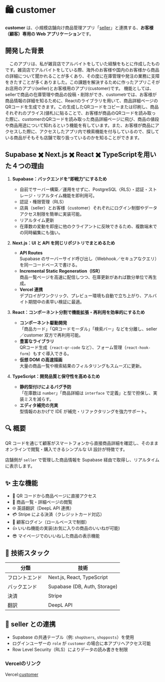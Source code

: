 # 🛍️ customer

**customer** は、小規模店舗向け商品管理アプリ「[seller](https://seller-weld.vercel.app/)」と連携する、**お客様（顧客）専用の Web アプリケーション**です。

## 開発した背景
　このアプリは、私が雑貨店でアルバイトをしていた経験をもとに作成したものです。雑貨店でアルバイトをしている際、海外のお客様や国内のお客様から商品の詳細について聞かれることが多くあり、その度に在庫管理や発注の業務に支障をきたすことが多くありました。この課題を解決するために作ったアプリこそがお店用のアプリ(seller)とお客様用のアプリ(customer)です。
 機能としては、sellerで商品の在庫管理や商品の投稿・削除ができ、custometrでは、お客様が商品情報の詳細を知るために、Reactのライブラリを用いて、商品詳細ページのQRコードを生成できます。この生成したQRコードをコピーまたは印刷し、商品それぞれのプライス(値札)に貼ることで、お客様が商品のQRコードを読み取った際に、customerのQRコードを読み取った商品詳細ページに飛び、商品の値段や商品用途について知れるという機能を有しています。また、お客様が商品にアクセスした際に、アクセスしたアプリ内で検索機能を付与しているので、探している商品がそもそも店舗で取り扱っているのかを知ることができます。



## Supabase ✖️ Next.js ✖️ React ✖️ TypeScriptを用いた４つの理由

1. **Supabase：バックエンドを“即戦力”にするため**
   - 自前でサーバー構築／運用をせずに、PostgreSQL〈RLS〉・認証・ストレージ・リアルタイム機能を即利用可。  
   - 認証・権限管理（RLS）  
   - 店員（seller）とお客様（customer）それぞれにログイン制御やデータアクセス制限を簡単に実装可能。  
   - リアルタイム更新  
   - 在庫数の変動を即座に他のクライアントに反映できるため、複数端末での同時編集にも強い。

2. **Next.js：UI と API を同じリポジトリでまとめるため**
   - **API Routes**  
     Supabase のサーバーサイド呼び出し（Webhook／セキュアなクエリ）を同一コードベースで書ける。  
   - **Incremental Static Regeneration（ISR）**  
     商品一覧ページを高速に配信しつつ、在庫更新があれば数分単位で再生成。  
   - **Vercel 連携**  
     デプロイがワンクリック、プレビュー環境も自動で立ち上がり、アルバイト期間中の素早い検証に最適。

3. **React：コンポーネント分割で機能拡張・再利用を効率的にするため**
   - **コンポーネント駆動開発**  
     「商品カード」「QRコードモーダル」「検索バー」などを分離し、seller／customer 双方で再利用可能。  
   - **豊富なライブラリ**  
     QRコード生成（`react-qr-code` など）、フォーム管理（`react-hook-form`）もすぐ導入できる。  
   - **仮想 DOM の高速描画**  
     大量の商品一覧や検索結果のフィルタリングもスムーズに更新。

4. **TypeScript：開発品質と保守性を高めるため**
   - **静的型付けによるバグ予防**  
     「在庫数は `number`」「商品詳細は `interface` で定義」と型で担保し、実装ミスを減らす。  
   - **エディタ補完の充実**  
     型情報のおかげで IDE が補完・リファクタリングを強力サポート。


## 🔍 概要

QR コードを通じて顧客がスマートフォンから直接商品詳細を確認し、そのままオンラインで閲覧・購入できるシンプルな UI 設計が特徴です。

店舗側が `seller` で管理した商品情報を Supabase 経由で取得し、リアルタイムに表示します。

## ✨ 主な機能

- 📱 QR コードから商品ページに直接アクセス
- 🛒 商品一覧・詳細ページの閲覧
- 🌐 英語翻訳（DeepL API 連携）
- 💳 Stripe による決済（クレジットカード対応）
- 🔐 顧客ログイン（ロールベースで制御）
- 👍 いいね機能の実装(お気に入りの商品のいいねが可能)
- 😎 マイページでのいいねした商品の表示機能

## 🧩 技術スタック

| 分類            | 技術                         |
| --------------- | ---------------------------- |
| フロントエンド  | Next.js, React, TypeScript   |
| バックエンド 　 | Supabase (DB, Auth, Storage) |
| 決済            | Stripe                       |
| 翻訳            | DeepL API                    |

## 🔗 seller との連携

- Supabase の共通テーブル（例: `shopUsers`, `shopposts`）を使用
- ログインユーザーの `role` が `customer` の場合に本アプリへアクセス可能
- Row Level Security（RLS）によりデータの読み書きを制限

### Vercelのリンク
Vercel:[customer](https://customer-gamma-one.vercel.app/)
